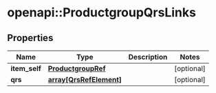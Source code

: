 # openapi::ProductgroupQrsLinks


## Properties
Name | Type | Description | Notes
------------ | ------------- | ------------- | -------------
**item_self** | [**ProductgroupRef**](ProductgroupRef.md) |  | [optional] 
**qrs** | [**array[QrsRefElement]**](QrsRefElement.md) |  | [optional] 


